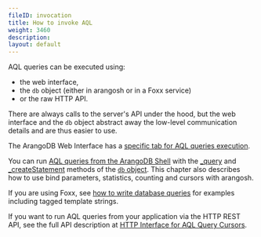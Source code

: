 ```yaml
---
fileID: invocation
title: How to invoke AQL
weight: 3460
description: 
layout: default
---
```

AQL queries can be executed using:

- the web interface,
- the `db` object (either in arangosh or in a Foxx service)
- or the raw HTTP API.

There are always calls to the server's API under the hood, but the web interface
and the `db` object abstract away the low-level communication details and are
thus easier to use.

The ArangoDB Web Interface has a [specific tab for AQL queries execution](invocation-with-web-interface).

You can run [AQL queries from the ArangoDB Shell](invocation-with-arangosh)
with the [_query](invocation-with-arangosh#with-db_query) and
[_createStatement](invocation-with-arangosh#with-db_createstatement-arangostatement) methods
of the [`db` object](../../appendix/references/appendix-references-dbobject). This chapter
also describes how to use bind parameters, statistics, counting and cursors with
arangosh.

If you are using Foxx, see [how to write database queries](../../foxx-microservices/foxx-getting-started#writing-database-queries)
for examples including tagged template strings.

If you want to run AQL queries from your application via the HTTP REST API,
see the full API description at [HTTP Interface for AQL Query Cursors](../../http/aql-query-cursors/).
